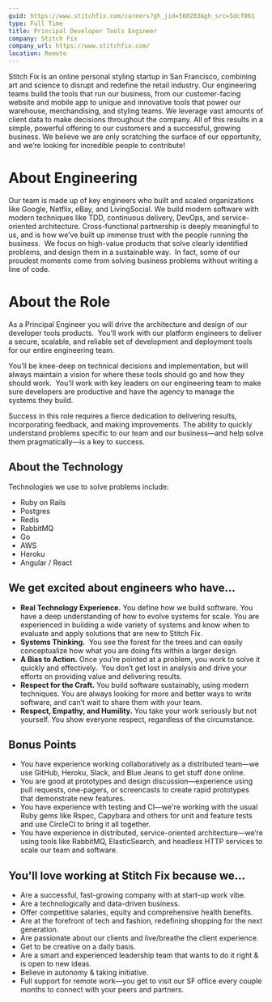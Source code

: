 ```yaml
---
guid: https://www.stitchfix.com/careers?gh_jid=560283&gh_src=5dcf061
type: Full Time
title: Principal Developer Tools Engineer
company: Stitch Fix
company_url: https://www.stitchfix.com/
location: Remote
---
```


<p><span style="font-weight: 400;">Stitch Fix is an online personal styling startup in San Francisco, combining art and science to disrupt and redefine the retail industry. Our engineering teams build the tools that run our business, from our customer-facing website and mobile app to unique and innovative tools that power our warehouse, merchandising, and styling teams. We leverage vast amounts of client data to make decisions throughout the company. All of this results in a simple, powerful offering to our customers and a successful, growing business. We believe we are only scratching the surface of our opportunity, and we’re looking for incredible people to contribute!</span></p>
<h1><strong>About Engineering</strong></h1>
<p><span style="font-weight: 400;">Our team is made up of key engineers who built and scaled organizations like Google, Netflix, eBay, and LivingSocial. We build modern software with modern techniques like TDD, continuous delivery, DevOps, and service-oriented architecture. Cross-functional partnership is deeply meaningful to us, and is how we’ve built up immense trust with the people running the business. &nbsp;We focus on high-value products that solve clearly identified problems, and design them in a sustainable way. &nbsp;In fact, some of our proudest moments come from solving business problems without writing a line of code.</span></p>
<h1><strong>About the Role</strong></h1>
<p><span style="font-weight: 400;">As a Principal Engineer you will drive the architecture and design of our developer tools products. &nbsp;You’ll work with our platform engineers to deliver a secure, scalable, and reliable set of development and deployment tools for our entire engineering team.</span></p>
<p><span style="font-weight: 400;">You’ll be knee-deep on technical decisions and implementation, but will always maintain a vision for where these tools should go and how they should work. &nbsp;You’ll work with key leaders on our engineering team to make sure developers are productive and have the agency to manage the systems they build.</span></p>
<p><span style="font-weight: 400;">Success in this role requires a fierce dedication to delivering results, incorporating feedback, and making improvements. The ability to quickly understand problems specific to our team and our business—and help solve them pragmatically—is a key to success.</span></p>
<h2><strong>About the Technology</strong></h2>
<p><span style="font-weight: 400;">Technologies we use to solve problems include:</span></p>
<ul>
<li style="font-weight: 400;"><span style="font-weight: 400;">Ruby on Rails</span></li>
<li style="font-weight: 400;"><span style="font-weight: 400;">Postgres</span></li>
<li style="font-weight: 400;"><span style="font-weight: 400;">Redis</span></li>
<li style="font-weight: 400;"><span style="font-weight: 400;">RabbitMQ</span></li>
<li style="font-weight: 400;"><span style="font-weight: 400;">Go</span></li>
<li style="font-weight: 400;"><span style="font-weight: 400;">AWS</span></li>
<li style="font-weight: 400;"><span style="font-weight: 400;">Heroku</span></li>
<li style="font-weight: 400;"><span style="font-weight: 400;">Angular / React</span></li>
</ul>
<h2><strong>We get excited about engineers who have...</strong></h2>
<ul>
<li style="font-weight: 400;"><strong>Real Technology Experience.</strong><span style="font-weight: 400;"> You define how we build software. You have a deep understanding of how to evolve systems for scale. You are experienced in building a wide variety of systems and know when to evaluate and apply solutions that are new to Stitch Fix.</span></li>
<li style="font-weight: 400;"><strong>Systems Thinking.</strong><span style="font-weight: 400;"> &nbsp;You see the forest for the trees and can easily conceptualize how what you are doing fits within a larger design.</span></li>
<li style="font-weight: 400;"><strong>A Bias to Action.</strong><span style="font-weight: 400;"> Once you’re pointed at a problem, you work to solve it quickly and effectively. &nbsp;You don’t get lost in analysis and drive your efforts on providing value and delivering results.</span></li>
<li style="font-weight: 400;"><strong>Respect for the Craft.</strong><span style="font-weight: 400;"> You build software sustainably, using modern techniques. You are always looking for more and better ways to write software, and can’t wait to share them with your team.</span></li>
<li style="font-weight: 400;"><strong>Respect, Empathy, and Humility.</strong><span style="font-weight: 400;"> You take your work seriously but not yourself. You show everyone respect, regardless of the circumstance.</span></li>
</ul>
<h2><strong>Bonus Points</strong></h2>
<ul>
<li style="font-weight: 400;"><span style="font-weight: 400;">You have experience working collaboratively as a distributed team—we use GitHub, Heroku, Slack, and Blue Jeans to get stuff done online.</span></li>
<li style="font-weight: 400;"><span style="font-weight: 400;">You are good at prototypes and design discussion—experience using pull requests, one-pagers, or screencasts to create rapid prototypes that demonstrate new features.</span></li>
<li style="font-weight: 400;"><span style="font-weight: 400;">You have experience with testing and CI—we're working with the usual Ruby gems like Rspec, Capybara and others for unit and feature tests and use CircleCI to bring it all together.</span></li>
<li style="font-weight: 400;"><span style="font-weight: 400;">You have experience in distributed, service-oriented architecture—we’re using tools like RabbitMQ, ElasticSearch, and headless HTTP services to scale our team and software.</span></li>
</ul>
<h2><strong>You'll love working at Stitch Fix because we...</strong></h2>
<ul>
<li style="font-weight: 400;"><span style="font-weight: 400;">Are a successful, fast-growing company with at start-up work vibe.</span></li>
<li style="font-weight: 400;"><span style="font-weight: 400;">Are a technologically and data-driven business.</span></li>
<li style="font-weight: 400;"><span style="font-weight: 400;">Offer competitive salaries, equity and comprehensive health benefits.</span></li>
<li style="font-weight: 400;"><span style="font-weight: 400;">Are at the forefront of tech and fashion, redefining shopping for the next generation.</span></li>
<li style="font-weight: 400;"><span style="font-weight: 400;">Are passionate about our clients and live/breathe the client experience.</span></li>
<li style="font-weight: 400;"><span style="font-weight: 400;">Get to be creative on a daily basis.</span></li>
<li style="font-weight: 400;"><span style="font-weight: 400;">Are a smart and experienced leadership team that wants to do it right &amp; is open to new ideas.</span></li>
<li style="font-weight: 400;"><span style="font-weight: 400;">Believe in autonomy &amp; taking initiative.</span></li>
<li style="font-weight: 400;"><span style="font-weight: 400;">Full support for remote work—you get to visit our SF office every couple months to connect with your peers and partners.</span></li>
</ul>
